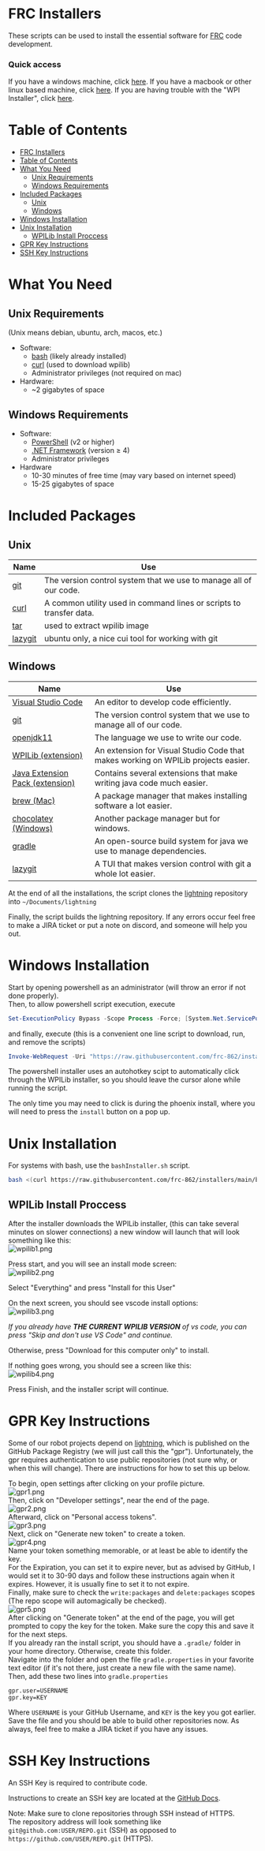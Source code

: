 # FRC Installers

These scripts can be used to install the essential software for [FRC](https://www.firstinspires.org/robotics/frc) code development.

### Quick access
If you have a windows machine, click [here](#windows-installation). If you have a macbook or other linux based machine, click [here](#unix-installation). If you are having trouble with the "WPI Installer", click [here](#wpilib-install-proccess).

# Table of Contents

- [FRC Installers](#frc-installers)
- [Table of Contents](#table-of-contents)
- [What You Need](#what-you-need)
    - [Unix Requirements](#unix-requirements)
    - [Windows Requirements](#windows-requirements)
- [Included Packages](#included-packages)
    - [Unix](#unix)
    - [Windows](#windows)
- [Windows Installation](#windows-installation)
- [Unix Installation](#unix-installation)
    - [WPILib Install Proccess](#wpilib-install-proccess)
- [GPR Key Instructions](#gpr-key-instructions)
- [SSH Key Instructions](#ssh-key-instructions)

# What You Need

## Unix Requirements

(Unix means debian, ubuntu, arch, macos, etc.)

- Software:
    - [bash](https://www.gnu.org/software/bash/) (likely already installed)
    - [curl]((https://curl.se/download.html)) (used to download wpilib)
    - Administrator privileges (not required on mac)
- Hardware:
    - ~2 gigabytes of space

## Windows Requirements

- Software:
    - [PowerShell](https://github.com/PowerShell/PowerShell) (v2 or higher)
    - [.NET Framework](https://dotnet.microsoft.com/en-us/download/dotnet-framework) (version ≥ 4)
    - Administrator privileges
- Hardware
    - 10-30 minutes of free time (may vary based on internet speed)
    - 15-25 gigabytes of space

# Included Packages

## Unix

Name | Use
--- | ---
[git](https://git-scm.com/) | The version control system that we use to manage all of our code.
[curl](https://curl.se/download.html) | A common utility used in command lines or scripts to transfer data.
[tar](https://www.gnu.org/software/tar/) | used to extract wpilib image
[lazygit](https://github.com/jesseduffield/lazygit) | ubuntu only, a nice cui tool for working with git

## Windows

Name | Use
--- | ---
[Visual Studio Code](https://code.visualstudio.com/) | An editor to develop code efficiently.
[git](https://git-scm.com/) | The version control system that we use to manage all of our code.
[openjdk11](https://openjdk.java.net/projects/jdk/11/) | The language we use to write our code.
[WPILib (extension)](https://wpilib.org/) | An extension for Visual Studio Code that makes working on WPILib projects easier.
[Java Extension Pack (extension)](https://marketplace.visualstudio.com/items?itemName=vscjava.vscode-java-pack) | Contains several extensions that make writing java code much easier.
[brew (Mac)](https://brew.sh/) | A package manager that makes installing software a lot easier.
[chocolatey (Windows)](https://chocolatey.org/) | Another package manager but for windows.
[gradle](https://gradle.org/) | An open-source build system for java we use to manage dependencies.
[lazygit](https://github.com/jesseduffield/lazygit) | A TUI that makes version control with git a whole lot easier.

At the end of all the installations, the script clones the [lightning](https://github.com/frc-862/lightning) repository into `~/Documents/lightning`

Finally, the script builds the lightning repository. If any errors occur feel free to make a JIRA ticket or put a note on discord, and someone will help you out.

# Windows Installation

Start by opening powershell as an administrator (will throw an error if not done properly).  
Then, to allow powershell script execution, execute

```PowerShell
Set-ExecutionPolicy Bypass -Scope Process -Force; [System.Net.ServicePointManager]::SecurityProtocol = [System.Net.ServicePointManager]::SecurityProtocol -bor 3072; 
```

and finally, execute (this is a convenient one line script to download, run, and remove the scripts)

```PowerShell
Invoke-WebRequest -Uri "https://raw.githubusercontent.com/frc-862/installers/main/powershellInstaller.ps1" -OutFile ".\install.ps1"; Invoke-WebRequest -Uri "https://raw.githubusercontent.com/frc-862/installers/main/bashInstaller.sh" -OutFile ".\bashInstaller.sh"; .\install.ps1; rm .\install.ps1; rm .\bashInstaller.sh
```

The powershell installer uses an autohotkey scipt to automatically click through the WPILib installer, so you should leave the cursor alone while running the script.

The only time you may need to click is during the phoenix install, where you will need to press the `install` button on a pop up.

# Unix Installation

For systems with bash, use the `bashInstaller.sh` script.  

```bash
bash <(curl https://raw.githubusercontent.com/frc-862/installers/main/bashInstaller.sh)
```

## WPILib Install Proccess

After the installer downloads the WPILib installer, (this can take several minutes on slower connections) a new window will launch that will look something like this:  
![wpilib1.png](https://github.com/frc-862/installers/raw/main/assets/wpilib1.png)

Press start, and you will see an install mode screen:  
![wpilib2.png](https://github.com/frc-862/installers/raw/main/assets/wpilib2.png)  

Select "Everything" and press "Install for this User"

On the next screen, you should see vscode install options:  
![wpilib3.png](https://github.com/frc-862/installers/raw/main/assets/wpilib3.png)

*If you already have **THE CURRENT WPILIB VERSION** of vs code, you can press "Skip and don't use VS Code" and continue.*

Otherwise, press "Download for this computer only" to install.

If nothing goes wrong, you should see a screen like this:  
![wpilib4.png](https://github.com/frc-862/installers/raw/main/assets/wpilib4.png)

Press Finish, and the installer script will continue.

# GPR Key Instructions

Some of our robot projects depend on [lightning](https://github.com/frc-862/lightning), which is published on the GitHub Package Registry (we will just call this the "gpr"). Unfortunately, the gpr requires authentication to use public repositories (not sure why, or when this will change). There are instructions for how to set this up below.

To begin, open settings after clicking on your profile picture.  
![gpr1.png](https://github.com/frc-862/installers/raw/main/assets/gpr1.png)  
Then, click on "Developer settings", near the end of the page.  
![gpr2.png](https://github.com/frc-862/installers/raw/main/assets/gpr2.png)  
Afterward, click on "Personal access tokens".  
![gpr3.png](https://github.com/frc-862/installers/raw/main/assets/gpr3.png)  
Next, click on "Generate new token" to create a token.  
![gpr4.png](https://github.com/frc-862/installers/raw/main/assets/gpr4.png)  
Name your token something memorable, or at least be able to identify the key.  
For the Expiration, you can set it to expire never, but as advised by GitHub, I would set it to 30-90 days and follow these instructions again when it expires. However, it is usually fine to set it to not expire.  
Finally, make sure to check the `write:packages` and `delete:packages` scopes (The repo scope will automagically be checked).  
![gpr5.png](https://github.com/frc-862/installers/raw/main/assets/gpr5.png)  
After clicking on "Generate token" at the end of the page, you will get prompted to copy the key for the token. Make sure the copy this and save it for the next steps.  
If you already ran the install script, you should have a `.gradle/` folder in your home directory. Otherwise, create this folder.  
Navigate into the folder and open the file `gradle.properties` in your favorite text editor (if it's not there, just create a new file with the same name).  
Then, add these two lines into `gradle.properties`

```properties
gpr.user=USERNAME
gpr.key=KEY
```

Where `USERNAME` is your GitHub Username, and `KEY` is the key you got earlier.  
Save the file and you should be able to build other repositories now. As always, feel free to make a JIRA ticket if you have any issues.

# SSH Key Instructions

An SSH Key is required to contribute code.

Instructions to create an SSH key are located at the [GitHub Docs](https://docs.github.com/en/github/authenticating-to-github/connecting-to-github-with-ssh/about-ssh).  

Note: Make sure to clone repositories through SSH instead of HTTPS.  
The repository address will look something like `git@github.com:USER/REPO.git` (SSH) as opposed to `https://github.com/USER/REPO.git` (HTTPS).
